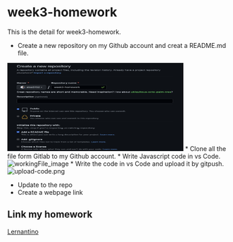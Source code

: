# week3-homework

This is the detail for week3-homework.

* Create a new repository on my Github account and creat a README.md file.
<img src="image/week3repo.png" alt="week3repo.png" width="400" height="200">
* Clone all the file form Gitlab to my Github account.
* Write Javascript code in vs Code.
<img src="assets/image/workingFile.png" alt="workingFile_image" width="400" height="400">
* Write the code in vs Code and upload it by gitpush.
<img src="./assets/image/upload-code.png" alt="upload-code.png" width="400" height="200">

* Update to the repo
* Create a webpage link

## Link my homework

[Lernantino]( https://elsa5152.github.io/week2-homework/)